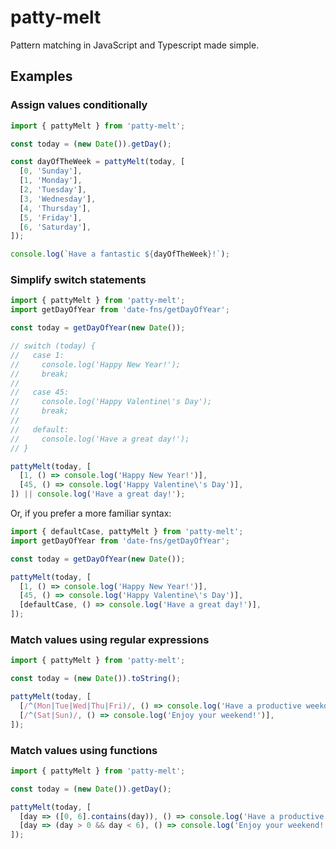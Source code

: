 # patty-melt
Pattern matching in JavaScript and Typescript made simple.

## Examples

### Assign values conditionally

```js
import { pattyMelt } from 'patty-melt';

const today = (new Date()).getDay();

const dayOfTheWeek = pattyMelt(today, [
  [0, 'Sunday'],
  [1, 'Monday'],
  [2, 'Tuesday'],
  [3, 'Wednesday'],
  [4, 'Thursday'],
  [5, 'Friday'],
  [6, 'Saturday'],
]);

console.log(`Have a fantastic ${dayOfTheWeek}!`);
```

### Simplify switch statements

```js
import { pattyMelt } from 'patty-melt';
import getDayOfYear from 'date-fns/getDayOfYear';

const today = getDayOfYear(new Date());

// switch (today) {
//   case 1:
//     console.log('Happy New Year!');
//     break;
// 
//   case 45:
//     console.log('Happy Valentine\'s Day');
//     break;
//   
//   default:
//     console.log('Have a great day!');
// }

pattyMelt(today, [
  [1, () => console.log('Happy New Year!')],
  [45, () => console.log('Happy Valentine\'s Day')],
]) || console.log('Have a great day!');
```

Or, if you prefer a more familiar syntax: 

```js
import { defaultCase, pattyMelt } from 'patty-melt';
import getDayOfYear from 'date-fns/getDayOfYear';

const today = getDayOfYear(new Date());

pattyMelt(today, [
  [1, () => console.log('Happy New Year!')],
  [45, () => console.log('Happy Valentine\'s Day')],
  [defaultCase, () => console.log('Have a great day!')],
]);
```

### Match values using regular expressions

```js
import { pattyMelt } from 'patty-melt';

const today = (new Date()).toString();

pattyMelt(today, [
  [/^(Mon|Tue|Wed|Thu|Fri)/, () => console.log('Have a productive weekday!')],
  [/^(Sat|Sun)/, () => console.log('Enjoy your weekend!')],
]);
```

### Match values using functions

```js
import { pattyMelt } from 'patty-melt';

const today = (new Date()).getDay();

pattyMelt(today, [
  [day => ([0, 6].contains(day)), () => console.log('Have a productive weekday!')],
  [day => (day > 0 && day < 6), () => console.log('Enjoy your weekend!')],
]);
```
